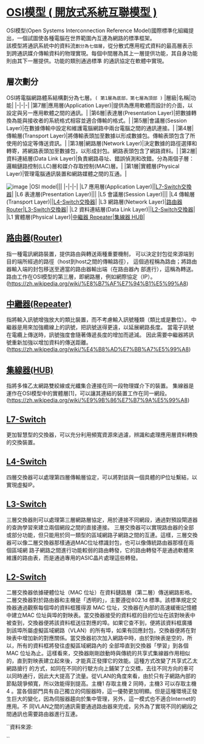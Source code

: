 # [OSI模型 ( 開放式系統互聯模型 )](https://zh.wikipedia.org/wiki/OSI%E6%A8%A1%E5%9E%8B)
OSI模型(Open Systems Interconnection Reference Model)國際標準化組織提出，一個試圖使各種電腦在世界範圍內互連為網路的標準框架。\
該模型將通訊系統中的資料流`劃分為七個層`，從分散式應用程式資料的最高層表示到跨通訊媒介傳輸資料的物理實現。每個中間層為其上一層提供功能，其自身功能則由其下一層提供。功能的類別通過標準
的通訊協定在軟體中實現。
## 層次劃分
OSI將電腦網路體系結構劃分為七層。`( 第1層為底部，第七層為頂部 )`
|層級|名稱|功能|
|-|-|-|
|第7層|應用層(Application Layer)|提供為應用軟體而設計的介面，以設定與另一應用軟體之間的通訊。|
|第6層|表達層(Presentation Layer)|把數據轉換為能與接收者的系統格式相容並適合傳輸的格式。|
|第5層|會議層(Session Layer)|在數據傳輸中設定和維護電腦網路中兩台電腦之間的通訊連接。|
|第4層|傳輸層(Transport Layer)|將傳輸表頭加至數據以形成數據包。傳輸表頭包含了所使用的協定等傳送資訊。|
|第3層|網路層(Network Layer)|決定數據的路徑選擇和轉寄，將網路表頭加至數據包，以形成封包。網路表頭包含了網路資料。|
|第2層|資料連結層(Data Link Layer)|負責網路尋址、錯誤偵測和改錯。分為兩個子層：邏輯鏈路控制(LLC)層和媒介存取控制(MAC)層。|
|第1層|實體層(Physical Layer)|管理電腦通訊裝置和網路媒體之間的互通。|

![image](https://user-images.githubusercontent.com/91179289/138015084-101929eb-40ff-4ee2-a5e7-92b613cd7892.png)
|OSI model|||
|-|-|-|
|L7 應用層(Application Layer)||[L7-Switch交換器](https://github.com/Ruass1970E/4100E022/blob/main/OSI%E6%A8%A1%E5%9E%8B.md#l7-switch)|
|L6 表達層(Presentation Layer)|||
|L5 會議層(Session Layer)|||
|L4 傳輸層(Transport Layer)||[L4-Switch交換器](https://github.com/Ruass1970E/4100E022/blob/main/OSI%E6%A8%A1%E5%9E%8B.md#l4-switch)|
|L3 網路層(Network Layer)|[路由器 Router](https://github.com/Ruass1970E/4100E022/blob/main/OSI%E6%A8%A1%E5%9E%8B.md#%E8%B7%AF%E7%94%B1%E5%99%A8router)|[L3-Switch交換器](https://github.com/Ruass1970E/4100E022/blob/main/OSI%E6%A8%A1%E5%9E%8B.md#l3-switch)|
|L2 資料連結層(Data Link Layer)||[L2-Switch交換器](https://github.com/Ruass1970E/4100E022/blob/main/OSI%E6%A8%A1%E5%9E%8B.md#l2-switch)|
|L1 實體層(Physical Layer)|[中繼器 Repeater](https://github.com/Ruass1970E/4100E022/blob/main/OSI%E6%A8%A1%E5%9E%8B.md#%E4%B8%AD%E7%B9%BC%E5%99%A8repeater)|[集線器 HUB](https://github.com/Ruass1970E/4100E022/blob/main/OSI%E6%A8%A1%E5%9E%8B.md#%E9%9B%86%E7%B7%9A%E5%99%A8hub)|
## [路由器(Router)](https://zh.wikipedia.org/wiki/%E8%B7%AF%E7%94%B1%E5%99%A8)
指一種電訊網路裝置，提供路由與轉送兩種重要機制，
可以決定封包從來源端到目的端所經過的路徑（host到host之間的傳輸路徑），
這個過程稱為路由；將路由器輸入端的封包移送至適當的路由器輸出端（在路由器內
部進行），這稱為轉送。路由工作在OSI模型的第三層，即網路層，例如網際協定（IP）。\
(https://zh.wikipedia.org/wiki/%E8%B7%AF%E7%94%B1%E5%99%A8)
## [中繼器(Repeater)](https://zh.wikipedia.org/wiki/%E4%B8%AD%E7%BB%A7%E5%99%A8)
指將輸入訊號增強放大的類比裝置，而不考慮輸入訊號種類（類比或是數位）。
中繼器是用來加強纜線上的訊號，把訊號送得更遠，以延展網路長度。
當電子訊號在電纜上傳送時，訊號強度會隨著傳遞長度的增加而遞減。
因此需要中繼器將訊號重新加強以增加資料的傳送距離。\
(https://zh.wikipedia.org/wiki/%E4%B8%AD%E7%BB%A7%E5%99%A8)
## [集線器(HUB)](https://zh.wikipedia.org/wiki/%E9%9B%86%E7%B7%9A%E5%99%A8)
指將多條乙太網路雙絞線或光纖集合連接在同一段物理媒介下的裝置。
集線器是運作在OSI模型中的實體層[1]，可以讓其連結的裝置工作在同一網段。\
(https://zh.wikipedia.org/wiki/%E9%9B%86%E7%B7%9A%E5%99%A8)
## [L7-Switch](https://zh.wikipedia.org/wiki/%E7%B6%B2%E8%B7%AF%E4%BA%A4%E6%8F%9B%E5%99%A8#%E4%B8%83%E5%B1%82)
更加智慧型的交換器，可以充分利用頻寬資源來過濾，辨識和處理應用層資料轉換的交換裝置。
## [L4-Switch](https://zh.wikipedia.org/wiki/%E7%B6%B2%E8%B7%AF%E4%BA%A4%E6%8F%9B%E5%99%A8#%E5%9B%9B%E5%B1%82)
四層交換器可以處理第四層傳輸層協定，可以將對談與一個具體的IP位址繫結，以實現虛擬IP。
## [L3-Switch](https://zh.wikipedia.org/wiki/%E7%B6%B2%E8%B7%AF%E4%BA%A4%E6%8F%9B%E5%99%A8#%E4%B8%89%E5%B1%82)
三層交換器則可以處理第三層網路層協定，用於連接不同網段，通過對預設閘道器的查詢學習來建立兩個網段之間的直接連接。
三層交換器可以實現路由器的全部或部分功能，但只能用於同一類型的區域網路子網路之間的互連。這樣，三層交換器可以像二層交換器那樣通過MAC位址標識封包，也可以像傳統路由器那樣在兩個區域網
路子網路之間進行功能較弱的路由轉發，它的路由轉發不是通過軟體來維護的路由表，而是通過專用的ASIC晶片處理這些轉發。
## [L2-Switch](https://zh.wikipedia.org/wiki/%E7%B6%B2%E8%B7%AF%E4%BA%A4%E6%8F%9B%E5%99%A8#%E4%BA%8C%E5%B1%82)
二層交換器依據硬體位址（MAC 位址）在資料鏈路層（第二層）傳送網路影格。 二層交換器對於路由器和主機是「透明的」，主要遵從802.1d 標準。該標準規定交換器通過觀察每個埠的資料框獲得源
MAC 位址，交換器在內部的高速緩衝記憶體中建立MAC 位址與埠的對映表。當交換器接受的資料框的目的位址在該對映表中被查到，交換器便將該資料框送往對應的埠。如果它查不到，便將該資料框廣播
到該埠所屬虛擬區域網路（VLAN）的所有埠，如果有回應封包，交換器便將在對映表中增加新的對應關係。當交換器初次加入網路中時，由於對映表是空的，所以，所有的資料框將發往虛擬區域網路內的
全部埠直到交換器「學習」到各個MAC 位址為止。這樣看來，交換器剛剛啟動時與傳統的共享式集線器作用相似的，直到對映表建立起來後，才能真正發揮它的效能。這種方式改變了共享式乙太網路搶行
的方式，如同在不同的行駛方向上鋪架了立交橋，去往不同方向的車可以同時通行，因此大大提高了流量。從VLAN的角度來看，由於只有子網路內部的節點競爭頻寬，所以效能得到提高。主機1 存取主機
2 同時，主機3 可以存取主機4 。當各個部門具有自己獨立的伺服器時，這一優勢更加明顯。但是這種環境正發生巨大的變化，因為伺服器趨向於集中管理，另外，這一模式也不適合Internet的應用。不
同VLAN之間的通訊需要通過路由器來完成，另外為了實現不同的網段之間通訊也需要路由器進行互連。

``資料來源:









``
